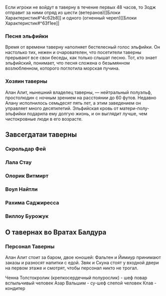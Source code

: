Если игроки не войдут в таверну в течение первых 48 часов, то Зодж отправит за ними отряд из шести (ветеранов)[[Блоки Характеристик#^4c62b8]] и одного (огненный череп)[[Блоки Характеристик#^63f1ee]]

### Песня эльфийки
Время от времени таверну наполняет бестелесный голос эльфийки. Он настолько тих, нежен и очарователен, что посетители таверны прерывают все свои беседы, как только слышат песню.
Тот, кто знает эльфийский, понимает, что песня сложена о безымянном возлюбленном, которого поглотила морская пучина.
### Хозяин таверны
Алан Алит, нынешний владелец таверны, — нейтральный полуэльф, простолюдин с ночным зрением на расстоянии до 60 футов. Недавно Алану исполнилось семьдесят пять лет, а этим заведением он управляет много десятилетий. Эльфийская кровь от матери-полу-эльфийки подарила ему долгую жизнь, и он выглядит лучше, чем чистокровные люди в его возрасте.

## Завсегдатаи таверны
### Скрольдар Фей
### Лала Стау
### Олорик Витмирт
### Воул Найтли
### Рахима Саджиресса
### Виллоу Бурожук

## О тавернах во Вратах Балдура
### Персонал Таверны
Алан Алит стоит за баром, двое юношей: Фальтен и Йимиур принимают заказы и разносят напитки с едой. Звяк и Скуна стоят у входной двери на первом этаже и смотрят, чтобы персонал никто не трогал.

 Ченна Толстокролик (крепкосердечный полурослик) - шеф повар
 вспыльчивый человек Азар Вальшим - су-шеф
  слепой человек Клав - кондитер
